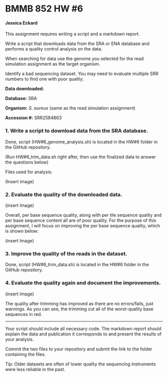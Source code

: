 # BMMB 852 HW #6

#### Jessica Eckard

This assignment requires writing a script and a markdown report.

Write a script that downloads data from the SRA or ENA database and performs a quality control analysis on the data.

When searching for data use the genome you selected for the read simulation assignment as the target organism.

Identify a bad sequencing dataset. You may need to evaluate multiple SRR numbers to find one with poor quality.

**Data downloaded:**

**Database:** SRA

**Organism:** *S. aureus* (same as the read simulation assignment)

**Accession #:** SRR2584863

### 1.	Write a script to download data from the SRA database.

Done, script (HW#6_genome_analysis.sh) is located in the HW#6 folder in the GitHub repository. 

(Run HW#6_trim_data.sh right after, then use the finalized data to answer the questions below)

Files used for analysis:

 (Insert image)

### 2.	Evaluate the quality of the downloaded data.
 
 (insert Image)

Overall, per base sequence quality, along with per tile sequence quality and per base sequence content all are of poor quality. For the purpose of this assignment, I will focus on improving the per base sequence quality, which is shown below:

(insert Image)
 
### 3.	Improve the quality of the reads in the dataset.
Done, script (HW#6_trim_data.sh) is located in the HW#6 folder in the GitHub repository.

### 4.	Evaluate the quality again and document the improvements.
 
 (insert Image)

The quality after trimming has improved as there are no errors/fails, just warnings. As you can see, the trimming cut all of the worst-quality base sequences in red. 

--------------

Your script should include all necessary code. The markdown report should explain the data and publication it corresponds to and present the results of your analysis.

Commit the two files to your repository and submit the link to the folder containing the files.

Tip: Older datasets are often of lower quality the sequencing instruments were less reliable in the past.
